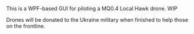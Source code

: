 This is a WPF-based GUI for piloting a MQ0.4 Local Hawk drone. WIP

Drones will be donated to the Ukraine military when finished to help those on the frontline.
